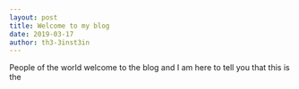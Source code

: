 ```yaml
---
layout: post
title: Welcome to my blog
date: 2019-03-17
author: th3-3inst3in
---
```


People of the world welcome to the  blog and I am here to tell you that this is the
